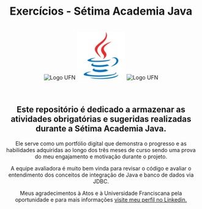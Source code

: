 <p align="center">
  
<h1 align="center"> Exercícios - Sétima Academia Java </h1><br>

<div align="center">
    <img alt="Logo UFN" width="25%" src="https://site.ufn.edu.br/img/marcaUFN.6b48e203.png">
    <img alt="Java" width="25%" src="https://raw.githubusercontent.com/devicons/devicon/master/icons/java/java-original.svg">
    <img alt="Logo UFN" width="25%" src="https://site.ufn.edu.br/img/marcaUFN.6b48e203.png">
<div><br><br>
  
<h2>Este repositório é dedicado a armazenar as atividades obrigatórias e sugeridas realizadas durante a Sétima Academia Java.</h2> 

<p>
Ele serve como um portfólio digital que demonstra o progresso e as habilidades adquiridas ao longo dos três meses de curso sendo uma prova do meu engajamento e motivação durante o projeto.

A equipe avaliadora é muito bem vinda para revisar o código e avaliar o entendimento dos conceitos de integração de Java e banco de dados via JDBC.
</p>

<p>
Meus agradecimentos à Atos e à Universidade Franciscana pela oportunidade e para mais informações <a href="https://www.linkedin.com/in/gabriel-setznagl/">visite meu perfil no Linkedin.</a>
</p>
